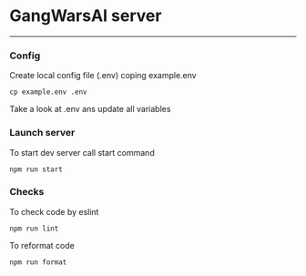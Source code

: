 # GangWarsAI server

----

### Config
Create local config file (.env) coping example.env

``
cp example.env .env
``

Take a look at .env ans update all variables

### Launch server
To start dev server call start command

``
npm run start
``

### Checks
To check code by eslint 

``
npm run lint
``

To reformat code 

``
npm run format
``


